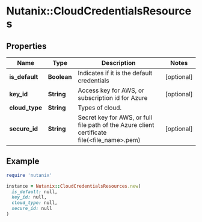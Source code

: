 # Nutanix::CloudCredentialsResources

## Properties

| Name | Type | Description | Notes |
| ---- | ---- | ----------- | ----- |
| **is_default** | **Boolean** | Indicates if it is the default credentials | [optional] |
| **key_id** | **String** | Access key for AWS, or subscription id for Azure  | [optional] |
| **cloud_type** | **String** | Types of cloud. |  |
| **secure_id** | **String** | Secret key for AWS, or full file path of the Azure client certificate file(&lt;file_name&gt;.pem)  | [optional] |

## Example

```ruby
require 'nutanix'

instance = Nutanix::CloudCredentialsResources.new(
  is_default: null,
  key_id: null,
  cloud_type: null,
  secure_id: null
)
```

